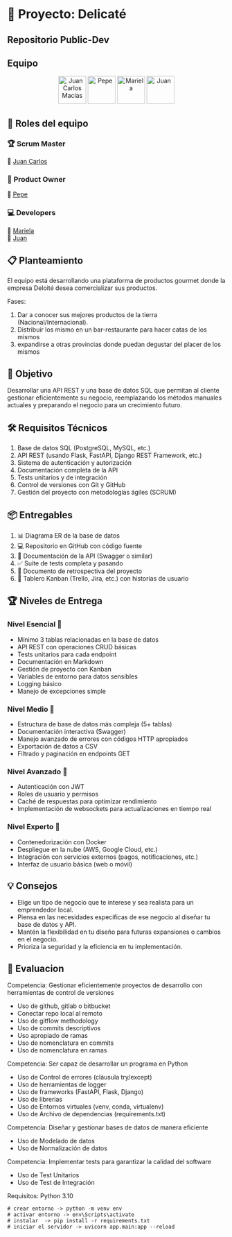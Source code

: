 # 🚀 Proyecto: Delicaté
## Repositorio Public-Dev
## Equipo
<div align="center">
  <img src="https://avatars.githubusercontent.com/u/53483587?v=4" width="64" alt="Juan Carlos Macías">
  <img src="https://avatars.githubusercontent.com/u/174449292?v=4" width="64" alt="Pepe">
  <img src="https://avatars.githubusercontent.com/u/174536305?v=4" width="64" alt="Mariela">
  <img src="https://avatars.githubusercontent.com/u/49209302?v=4" width="64" alt="Juan">
</div>

## 📌 **Roles del equipo**  

### 🏆 **Scrum Master**  
👤 [Juan Carlos](https://github.com/juancmacias)  

### 🎯 **Product Owner**  
👤 [Pepe](https://github.com/jruizndev)  

### 💻 **Developers**  
👤 [Mariela](https://github.com/marie-adi)  
👤 [Juan](https://github.com/jdomdev)  

## 📋 Planteamiento

El equipo está desarrollando una plataforma de productos gourmet donde la empresa Deloité desea comercializar sus productos.

Fases:
1. Dar a conocer sus mejores productos de la tierra (Nacional/Internacional).
2. Distribuir los mismo en un bar-restaurante para hacer catas de los mismos
3. expandirse a otras provincias donde puedan degustar del placer de los mismos

   
## 🎯 Objetivo

Desarrollar una API REST y una base de datos SQL que permitan al cliente gestionar eficientemente su negocio, reemplazando los métodos manuales actuales y preparando el negocio para un crecimiento futuro.

## 🛠️ Requisitos Técnicos

1. Base de datos SQL (PostgreSQL, MySQL, etc.)
2. API REST (usando Flask, FastAPI, Django REST Framework, etc.)
3. Sistema de autenticación y autorización
4. Documentación completa de la API
5. Tests unitarios y de integración
6. Control de versiones con Git y GitHub
7. Gestión del proyecto con metodologías ágiles (SCRUM)


## 📦 Entregables

1. 📊 Diagrama ER de la base de datos
2. 💻 Repositorio en GitHub con código fuente
3. 🔗 Documentación de la API (Swagger o similar)
4. ✅ Suite de tests completa y pasando
5. 📝 Documento de retrospectiva del proyecto
6. 📌 Tablero Kanban (Trello, Jira, etc.) con historias de usuario

## 🏆 Niveles de Entrega

### Nivel Esencial 🥉

- Mínimo 3 tablas relacionadas en la base de datos
- API REST con operaciones CRUD básicas
- Tests unitarios para cada endpoint
- Documentación en Markdown
- Gestión de proyecto con Kanban
- Variables de entorno para datos sensibles
- Logging básico
- Manejo de excepciones simple

### Nivel Medio 🥈

- Estructura de base de datos más compleja (5+ tablas)
- Documentación interactiva (Swagger)
- Manejo avanzado de errores con códigos HTTP apropiados
- Exportación de datos a CSV
- Filtrado y paginación en endpoints GET

### Nivel Avanzado 🥇

- Autenticación con JWT
- Roles de usuario y permisos
- Caché de respuestas para optimizar rendimiento
- Implementación de websockets para actualizaciones en tiempo real

### Nivel Experto 🏅

- Contenedorización con Docker
- Despliegue en la nube (AWS, Google Cloud, etc.)
- Integración con servicios externos (pagos, notificaciones, etc.)
- Interfaz de usuario básica (web o móvil)

## 💡 Consejos

- Elige un tipo de negocio que te interese y sea realista para un emprendedor local.
- Piensa en las necesidades específicas de ese negocio al diseñar tu base de datos y API.
- Mantén la flexibilidad en tu diseño para futuras expansiones o cambios en el negocio.
- Prioriza la seguridad y la eficiencia en tu implementación.

## 🌟 Evaluacion
Competencia:  Gestionar eficientemente proyectos de desarrollo con herramientas de control de versiones
- Uso de github, gitlab o bitbucket
- Conectar repo local al remoto
- Uso de gitflow methodology
- Uso de commits descriptivos
- Uso apropiado de ramas
- Uso de nomenclatura en commits
- Uso de nomenclatura en ramas

Competencia: Ser capaz de desarrollar un programa en Python
- Uso de Control de errores (cláusula try/except)
- Uso de herramientas de logger
- Uso de frameworks (FastAPI, Flask, Django)
- Uso de librerias
- Uso de  Entornos virtuales (venv, conda, virtualenv)
- Uso de Archivo de dependencias (requirements.txt)
  
Competencia: Diseñar y gestionar bases de datos de manera eficiente
- Uso de Modelado de datos
- Uso de Normalización de datos
  
Competencia:  Implementar tests para garantizar la calidad del software
- Uso de Test Unitarios
- Uso de Test de Integración

Requisitos:  Python 3.10

```
# crear entorno -> python -m venv env
# activar entorno -> env\Scripts\activate
# instalar  -> pip install -r requirements.txt
# iniciar el servidor -> uvicorn app.main:app --reload
```

